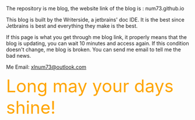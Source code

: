 The repository is me blog, the website link of the blog is : num73.github.io

This blog is built by the Writerside, a jetbrains' doc IDE. It is the best since Jetbrains is best and everything they make is the best.

If this page is what you get through me blog link, it properly means that the blog is updating, you can wait 10 minutes and access again. If this condition doesn't change, me blog is broken. You can send me email to tell me the bad news.

Me Email: xlnum73@outlook.com

<font color = "orange" size = "9">Long may your days shine!</font>
